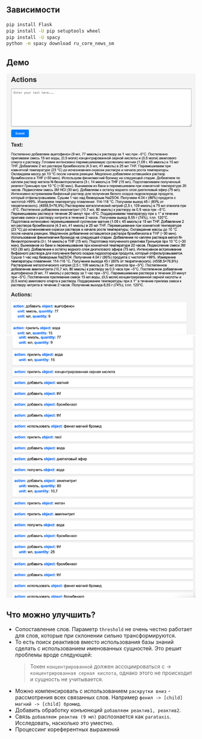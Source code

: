 ## Зависимости
```bash
pip install Flask
pip install -U pip setuptools wheel
pip install -U spacy
python -m spacy download ru_core_news_sm
```

## Демо
![](images/img.png)
![](images/img_1.png)

## Что можно улучшить?
- Сопоставление слов. Параметр `threshold` не очень честно работает
для слов, которые при склонении сильно трансформируются.
- То есть поиск реактивов вместо использования базы знаний сделать с использованием
именованных сущностей. Это решит проблемы вроде следующей:
    > Токен `концентрированной` должен ассоциироваться с -> `концентрированная серная кислота`, 
    > однако этого не происходит и сущность не учитывается.
- Можно компенсировать с использованием `раскрутки вниз` - рассмотрения всех связанных слов.
Например `фенил -> [child] магний -> [child] бромид`.
- Добавить обработку конъюнкций `добавляем реактив1, реактив2`.
- Связь `добавляем реактив (9 мл)` распознается как `parataxis`. 
Исследовать, насколько это уместно.
- Процессинг кореферентных выражений